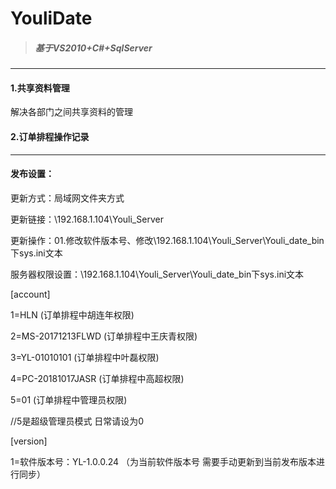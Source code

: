 # YouliDate
> ##### 基于VS2010+C#+SqlServer
---

#### 1.共享资料管理

解决各部门之间共享资料的管理

#### 2.订单排程操作记录

----------------------------------------------------------------------------------------------------------------------------------
#### 发布设置：

更新方式：局域网文件夹方式

更新链接：\\192.168.1.104\Youli_Server

更新操作：01.修改软件版本号、修改\\192.168.1.104\Youli_Server\Youli_date_bin下sys.ini文本

服务器权限设置：\\192.168.1.104\Youli_Server\Youli_date_bin下sys.ini文本

[account]

1=HLN                     (订单排程中胡连年权限)

2=MS-20171213FLWD         (订单排程中王庆青权限)

3=YL-01010101             (订单排程中叶磊权限)

4=PC-20181017JASR         (订单排程中高超权限)

5=01                      (订单排程中管理员权限)

//5是超级管理员模式 日常请设为0

[version]

1=软件版本号：YL-1.0.0.24  （为当前软件版本号 需要手动更新到当前发布版本进行同步）
